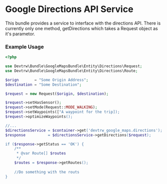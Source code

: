 Google Directions API Service
=============================

This bundle provides a service to interface with the directions API. There
is currently only one method, getDirections which takes a Request object
as it's parametor.


### Example Usage ###

```php
<?php

use Devtrw\Bundle\GoogleMapsBundle\Entity\Directions\Request;
use Devtrw\Bundle\GoogleMapsBundle\Entity\Directions\Route;

$orign       = "Some Origin Address";
$destination = "Some Destination";

$request = new Request($origin, $destination);

$request->setHasSensor();
$request->setMode(Request::MODE_WALKING);
$request->setWaypoints(["A waypoint for the trip]);
$request->optimizeWaypoints();

//...
$directionsService = $container->get('devtrw_google_maps.directions');
$response          = $directionsService->getDirections($request);

if ($response->getStatus == 'OK') {
    /**
     * @var Route[] $routes
     */
    $routes = $response->getRoutes();
    
    //Do something with the routs
}
```
